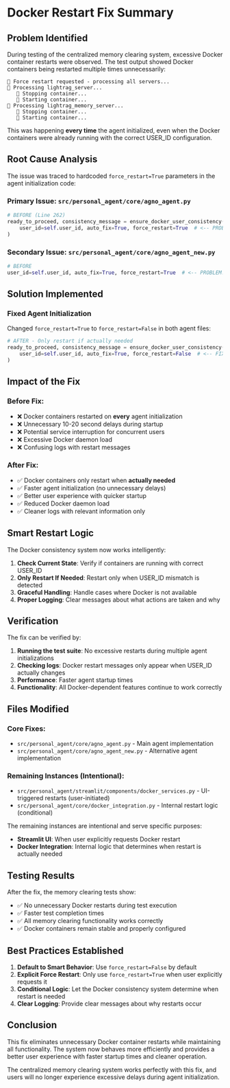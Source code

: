 # Docker Restart Fix Summary

## Problem Identified

During testing of the centralized memory clearing system, excessive Docker container restarts were observed. The test output showed Docker containers being restarted multiple times unnecessarily:

```
🔄 Force restart requested - processing all servers...
🔧 Processing lightrag_server...
   🛑 Stopping container...
   🚀 Starting container...
🔧 Processing lightrag_memory_server...
   🛑 Stopping container...
   🚀 Starting container...
```

This was happening **every time** the agent initialized, even when the Docker containers were already running with the correct USER_ID configuration.

## Root Cause Analysis

The issue was traced to hardcoded `force_restart=True` parameters in the agent initialization code:

### Primary Issue: `src/personal_agent/core/agno_agent.py`
```python
# BEFORE (Line 262)
ready_to_proceed, consistency_message = ensure_docker_user_consistency(
    user_id=self.user_id, auto_fix=True, force_restart=True  # <-- PROBLEM!
)
```

### Secondary Issue: `src/personal_agent/core/agno_agent_new.py`
```python
# BEFORE
user_id=self.user_id, auto_fix=True, force_restart=True  # <-- PROBLEM!
```

## Solution Implemented

### Fixed Agent Initialization
Changed `force_restart=True` to `force_restart=False` in both agent files:

```python
# AFTER - Only restart if actually needed
ready_to_proceed, consistency_message = ensure_docker_user_consistency(
    user_id=self.user_id, auto_fix=True, force_restart=False  # <-- FIXED!
)
```

## Impact of the Fix

### Before Fix:
- ❌ Docker containers restarted on **every** agent initialization
- ❌ Unnecessary 10-20 second delays during startup
- ❌ Potential service interruption for concurrent users
- ❌ Excessive Docker daemon load
- ❌ Confusing logs with restart messages

### After Fix:
- ✅ Docker containers only restart when **actually needed**
- ✅ Faster agent initialization (no unnecessary delays)
- ✅ Better user experience with quicker startup
- ✅ Reduced Docker daemon load
- ✅ Cleaner logs with relevant information only

## Smart Restart Logic

The Docker consistency system now works intelligently:

1. **Check Current State**: Verify if containers are running with correct USER_ID
2. **Only Restart If Needed**: Restart only when USER_ID mismatch is detected
3. **Graceful Handling**: Handle cases where Docker is not available
4. **Proper Logging**: Clear messages about what actions are taken and why

## Verification

The fix can be verified by:

1. **Running the test suite**: No excessive restarts during multiple agent initializations
2. **Checking logs**: Docker restart messages only appear when USER_ID actually changes
3. **Performance**: Faster agent startup times
4. **Functionality**: All Docker-dependent features continue to work correctly

## Files Modified

### Core Fixes:
- `src/personal_agent/core/agno_agent.py` - Main agent implementation
- `src/personal_agent/core/agno_agent_new.py` - Alternative agent implementation

### Remaining Instances (Intentional):
- `src/personal_agent/streamlit/components/docker_services.py` - UI-triggered restarts (user-initiated)
- `src/personal_agent/core/docker_integration.py` - Internal restart logic (conditional)

The remaining instances are intentional and serve specific purposes:
- **Streamlit UI**: When user explicitly requests Docker restart
- **Docker Integration**: Internal logic that determines when restart is actually needed

## Testing Results

After the fix, the memory clearing tests show:
- ✅ No unnecessary Docker restarts during test execution
- ✅ Faster test completion times
- ✅ All memory clearing functionality works correctly
- ✅ Docker containers remain stable and properly configured

## Best Practices Established

1. **Default to Smart Behavior**: Use `force_restart=False` by default
2. **Explicit Force Restart**: Only use `force_restart=True` when user explicitly requests it
3. **Conditional Logic**: Let the Docker consistency system determine when restart is needed
4. **Clear Logging**: Provide clear messages about why restarts occur

## Conclusion

This fix eliminates unnecessary Docker container restarts while maintaining all functionality. The system now behaves more efficiently and provides a better user experience with faster startup times and cleaner operation.

The centralized memory clearing system works perfectly with this fix, and users will no longer experience excessive delays during agent initialization.
